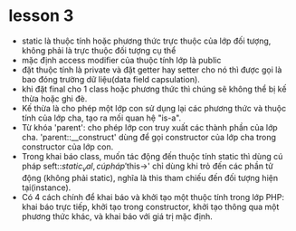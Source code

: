 # lesson 3

- static là thuộc tính hoặc phương thức trực thuộc của lớp đối tượng, không phải là trực thuộc đối tượng cụ thể
- mặc định access modifier của thuộc tính lớp là public
- đặt thuộc tính là private và đặt getter hay setter cho nó thì được gọi là bao đóng trường dữ liệu(data field capsulation).
- khi đặt final cho 1 class hoặc phương thức thì chúng sẽ không thể bị kế thừa hoặc ghi đè.
- Kế thừa là cho phép một lớp con sử dụng lại các phương thức và thuộc tính của lớp cha, tạo ra mối quan hệ "is-a".
- Từ khóa 'parent': cho phép lớp con truy xuất các thành phần của lớp cha. 'parent::\_\_construct' dùng để gọi constructor của lớp cha trong constructor của lớp con.
- Trong khai báo class, muốn tác động đến thuộc tính static thì dùng cú pháp seft::$static_val, cú pháp '$this->' chỉ dùng khi trỏ đến các phần tử động (không phải static), nghĩa là this tham chiếu đến đối tượng hiện tại(instance).
- Có 4 cách chính để khai báo và khởi tạo một thuộc tính trong lớp PHP: khai báo trực tiếp, khởi tạo trong constructor, khởi tạo thông qua một phương thức khác, và khai báo với giá trị mặc định.
